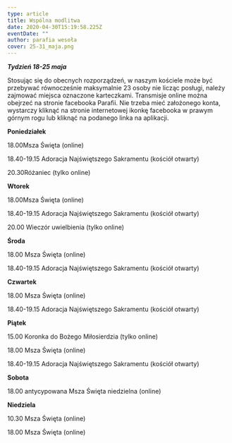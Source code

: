 ```yaml
---
type: article
title: Wspólna modlitwa
date: 2020-04-30T15:19:58.225Z
eventDate: ""
author: parafia wesoła
cover: 25-31_maja.png
---
```

<!--StartFragment-->

***Tydzień 18-25 maja***

Stosując się do obecnych rozporządzeń, w naszym kościele może być przebywać równocześnie maksymalnie 23 osoby nie licząc posługi, należy zajmować miejsca oznaczone karteczkami. Transmisje online można obejrzeć na stronie facebooka Parafii. Nie trzeba mieć założonego konta, wystarczy kliknąć na stronie internetowej ikonkę facebooka w prawym górnym rogu lub kliknąć na podanego linka na aplikacji.

**Poniedziałek**

18.00Msza Święta (online)

18.40-19.15 Adoracja Najświętszego Sakramentu (kościół otwarty)

20.30Różaniec (tylko online)

**Wtorek**

18.00Msza Święta (online)

18.40-19.15 Adoracja Najświętszego Sakramentu (kościół otwarty)

20.00 Wieczór uwielbienia (tylko online)

**Środa**

18.00 Msza Święta (online)

18.40-19.15 Adoracja Najświętszego Sakramentu (kościół otwarty)

**Czwartek**

18.00 Msza Święta (online)

18.40-19.15 Adoracja Najświętszego Sakramentu (kościół otwarty)

**Piątek**

15.00 Koronka do Bożego Miłosierdzia (tylko online)

18.00 Msza Święta (online)

18.40-19.15 Adoracja Najświętszego Sakramentu (kościół otwarty)

**Sobota**

18.00 antycypowana Msza Święta niedzielna (online)

**Niedziela**

10.30 Msza Święta (online)

18.00 Msza Święta (online)

<!--EndFragment-->
